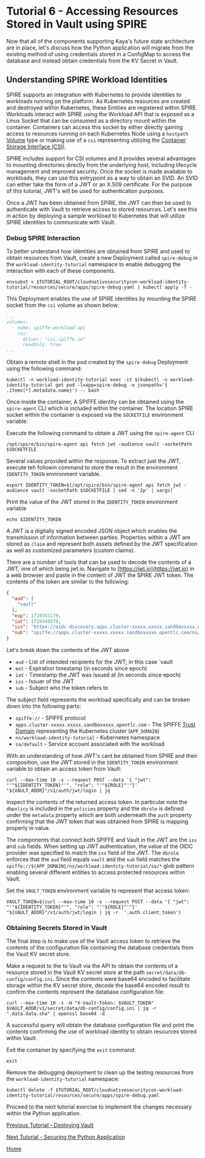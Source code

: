 # Tutorial 6 - Accessing Resources Stored in Vault using SPIRE

Now that all of the components supporting Kaya's future state architecture are in place, let's discuss how the Python application will migrate from the existing method of using credentials stored in a ConfigMap to access the database and instead obtain credentials from the KV Secret in Vault.

## Understanding SPIRE Workload Identities

SPIRE supports an integration with Kubernetes to provide identities to workloads running on the platform. As Kubernetes resources are created and destroyed within Kubernetes, these Entities are registered within SPIRE. Workloads interact with SPIRE using the Workload API that is exposed as a Linux Socket that can be consumed as a directory mount within the container. Containers can access this socket by either directly gaining access to resources running on each Kubernetes Node using a `hostpath` [Volume](https://kubernetes.io/docs/concepts/storage/volumes) type or making use of a `csi` representing utilizing the [Container Storage Interface (CSI)](https://github.com/container-storage-interface/spec).

SPIRE includes support for CSI volumes and it provides several advantages to mounting directories directly from the underlying host, including lifecycle management and improved security. Once the socket is made available to workloads, they can use this entrypoint as a way to obtain an SVID. An SVID can either take the form of a JWT or an X.509 certificate. For the purpose of this tutorial, JWT's will be used for authentication purposes.

Once a JWT has been obtained from SPIRE, the JWT can then be used to authenticate with Vault to retrieve access to stored resources. Let's see this in action by deploying a sample workload to Kubernetes that will utilize SPIRE identities to communicate with Vault.

### Debug SPIRE Interaction

To better understand how identities are obtained from SPIRE and used to obtain resources from Vault, create a new Deployment called `spire-debug` in the `workload-identity-tutorial` namespace to enable debugging the interaction with each of these components.

```shell
envsubst < $TUTORIAL_ROOT/cloudnativesecuritycon-workload-identity-tutorial/resources/secure/apps/spire-debug.yaml | kubectl apply -f -
```

This Deployment enables the use of SPIRE identities by mounting the SPIRE socket from the `csi` volume as shown below:

```yaml
...
volumes:
  - name: spiffe-workload-api
    csi:
      driver: "csi.spiffe.io"
      readOnly: true
...
```

Obtain a remote shell in the pod created by the `spire-debug` Deployment using the following command:

```shell
kubectl -n workload-identity-tutorial exec -it $(kubectl -n workload-identity-tutorial get pod -l=app=spire-debug -o jsonpath='{ .items[*].metadata.name}') -- bash
```

Once inside the container, A SPIFFE identity can be obtained using the `spire-agent` CLI which is included within the container. The location SPIRE socket within the container is exposed via the `SOCKETFILE` environment variable.

Execute the following command to obtain a JWT using the `spire-agent` CLI

```shell
/opt/spire/bin/spire-agent api fetch jwt -audience vault -socketPath $SOCKETFILE 
```

Several values provided within the response. To extract just the JWT, execute teh followin command to store the result in the environment `IDENTITY_TOKEN` environment variable.

```shell
export IDENTITY_TOKEN=$(/opt/spire/bin/spire-agent api fetch jwt -audience vault -socketPath $SOCKETFILE | sed -n '2p' | xargs)
```

Print the value of the JWT stored in the `IDENTITY_TOKEN` environment variable

```shell
echo $IDENTITY_TOKEN
```

A JWT is a digitally signed encoded JSON object which enables the transmission of information between parties. Properties within a JWT are stored as `claim` and represent both assets defined by the JWT specification as well as customized parameters (custom claims).

There are a number of tools that can be used to decode the contents of a JWT, one of which being jwt.io. Navigate to [https://jwt.io](https://jwt.io) in a web browser and paste in the content of JWT the SPIRE JWT token. The contents of the token are similar to the following:

```json
{
  "aud": [
    "vault"
  ],
  "exp": 1719353179,
  "iat": 1719349579,
  "iss": "https://oidc-discovery.apps.cluster-xxxxx.xxxxx.sandboxxxxx.opentlc.com",
  "sub": "spiffe://apps.cluster-xxxxx.xxxxx.sandboxxxxx.opentlc.com/ns/workload-identity-tutorial/sa/default"
}
```

Let's break down the contents of the JWT above

* `aud` - List of intended recipients for the JWT; in this case `vault
* `ext` - Expiration timestamp (in seconds since epoch)
* `iat` - Timestamp the JWT was issued at (in seconds since epoch)
* `iss` - Issuer of the JWT
* `sub` - Subject who the token refers to

The subject field represents the workload specifically and can be broken down into the following parts:

* `spiffe://` - SPIFFE protocol
* `apps.cluster-xxxxx.xxxxx.sandboxxxxx.opentlc.com` - The SPIFFE [Trust Domain](https://spiffe.io/docs/latest/spiffe-about/spiffe-concepts) representing the Kubernetes cluster (`APP_DOMAIN`)
* `ns/workload-identity-tutorial` - Kubernetes namespace
* `sa/default` - Service account associated with the workload

With an understanding of how JWT's cant be obtained from SPIRE and their composition, use the JWT stored in the `IDENTITY_TOKEN` environment variable to obtain an access token from Vault:

```shell
curl --max-time 10 -s --request POST --data '{ "jwt": "'"${IDENTITY_TOKEN}"'", "role": "'"${ROLE}"'"}' "${VAULT_ADDR}"/v1/auth/jwt/login | jq
```

Inspect the contents of the returned access token. In particular note the `dbpolicy` is included in the `policies` property and the `dbrole` is defined under the `metadata` property which are both underneath the `auth` property confirming that the JWT token that was obtained from SPIRE is mapping properly in value.

The components that connect both SPIFFE and Vault in the JWT are the `iss` and `sub` fields. When setting up JWT authentication, the value of the OIDC provider was specified to match the `iss` field of the JWT. The `dbrole` enforces that the `aud` field equals `vault` and the `sub` field matches the `spiffe://${APP_DOMAIN}/ns/workload-identity-tutorial/sa/*` glob pattern enabling several different entities to access protected resources within Vault.

Set the `VAULT_TOKEN` environment variable to represent that access token:

```shell
VAULT_TOKEN=$(curl --max-time 10 -s --request POST --data '{ "jwt": "'"${IDENTITY_TOKEN}"'", "role": "'"${ROLE}"'"}' "${VAULT_ADDR}"/v1/auth/jwt/login | jq -r  '.auth.client_token')
```

### Obtaining Secrets Stored in Vault

The final step is to make use of the Vault access token to retrieve the contents of the configuration file containing the database credentials from the Vault KV secret store.

Make a request to the to Vault via the API to obtain the contents of a resource stored in the Vault KV secret store at the path `secret/data/db-config/config.ini`. Since the contents were base64 encoded to facilitate storage within the KV secret store, decode the base64 encoded result to confirm the contents represent the database configuration file:

```shell
curl --max-time 10 -s -H "X-Vault-Token: $VAULT_TOKEN" $VAULT_ADDR/v1/secret/data/db-config/config.ini | jq -r ".data.data.sha" | openssl base64 -d
```

A successful query will obtain the database configuration file and print the contents confirming the use of workload identity to obtain resources stored within Vault.

Exit the container by specifying the `exit` command:

```shell
exit
```

Remove the debugging deployment to clean up the testing resources from the `workload-identity-tutorial` namespace:

```shell
kubectl delete -f $TUTORIAL_ROOT/cloudnativesecuritycon-workload-identity-tutorial/resources/secure/apps/spire-debug.yaml
```

Proceed to the next tutorial exercise to implement the changes necessary within the Python application.

[Previous Tutorial - Deploying Vault](tutorial5.md)

[Next Tutorial - Securing the Python Application](tutorial7.md)

[Home](../README.md)

